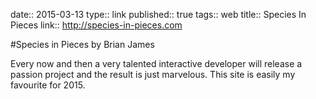 date:: 2015-03-13
type:: link
published:: true
tags:: web
title:: Species In Pieces
link:: http://species-in-pieces.com

#Species in Pieces by Brian James

Every now and then a very talented interactive developer will release a passion project and the result is just marvelous.
This site is easily my favourite for 2015.